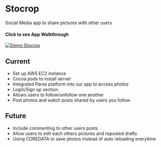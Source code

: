 # Stocrop

Social Media app to share pictures with other users

#### Click to see App Walkthrough
[![Demo Stocrop](https://j.gifs.com/VApvBo.gif)](https://www.youtube.com/watch?v=cgw_ig-MlmE)

## Current 
* Set up AWS EC2 instance 
* Cocoa pods to install server
* Integrated Parse platform into our app to access photos
* Login/Sign up section
* Allows users to follow/unfollow one another
* Post photos and watch posts shared by users you follow



## Future 
* Include commenting to other users posts
* Allow users to edit each others pictures and reposted drafts
* Using COREDATA to save photos instead of auto reloading everytime
